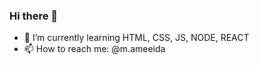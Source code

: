 ### Hi there 👋
- 🌱 I’m currently learning HTML, CSS, JS, NODE, REACT
- 📫 How to reach me: @m.ameeida
